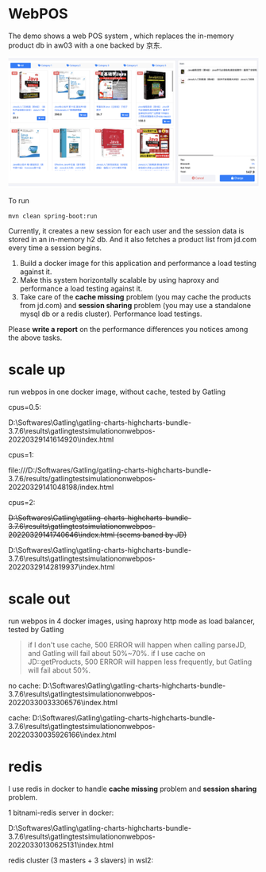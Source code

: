 # WebPOS

The demo shows a web POS system , which replaces the in-memory product db in aw03 with a one backed by 京东.


![](jdpos.png)

To run

```shell
mvn clean spring-boot:run
```

Currently, it creates a new session for each user and the session data is stored in an in-memory h2 db. 
And it also fetches a product list from jd.com every time a session begins.

1. Build a docker image for this application and performance a load testing against it.
2. Make this system horizontally scalable by using haproxy and performance a load testing against it.
3. Take care of the **cache missing** problem (you may cache the products from jd.com) and **session sharing** problem (you may use a standalone mysql db or a redis cluster). Performance load testings.

Please **write a report** on the performance differences you notices among the above tasks.

# scale up

run webpos in one docker image, without cache, tested by Gatling

cpus=0.5:

D:\Softwares\Gatling\gatling-charts-highcharts-bundle-3.7.6\results\gatlingtestsimulationonwebpos-20220329141614920\index.html

cpus=1:

file:///D:/Softwares/Gatling/gatling-charts-highcharts-bundle-3.7.6/results/gatlingtestsimulationonwebpos-20220329141048198/index.html

cpus=2:

~~D:\Softwares\Gatling\gatling-charts-highcharts-bundle-3.7.6\results\gatlingtestsimulationonwebpos-20220329141740646\index.html  (seems baned by JD)~~

D:\Softwares\Gatling\gatling-charts-highcharts-bundle-3.7.6\results\gatlingtestsimulationonwebpos-20220329142819937\index.html

# scale out

run webpos in 4 docker images, using haproxy http mode as load balancer, tested by Gatling

> if I don't use cache, 500 ERROR will happen when calling parseJD, and Gatling will fail about 50%~70%.
> if I use cache on JD::getProducts, 500 ERROR will happen less frequently, but Gatling will fail about 50%.

no cache: D:\Softwares\Gatling\gatling-charts-highcharts-bundle-3.7.6\results\gatlingtestsimulationonwebpos-20220330033306576\index.html

cache: D:\Softwares\Gatling\gatling-charts-highcharts-bundle-3.7.6\results\gatlingtestsimulationonwebpos-20220330035926166\index.html

# redis

I use redis in docker to handle **cache missing** problem and **session sharing** problem.

1 bitnami-redis server in docker:

D:\Softwares\Gatling\gatling-charts-highcharts-bundle-3.7.6\results\gatlingtestsimulationonwebpos-20220330130625131\index.html

redis cluster (3 masters + 3 slavers) in wsl2:




